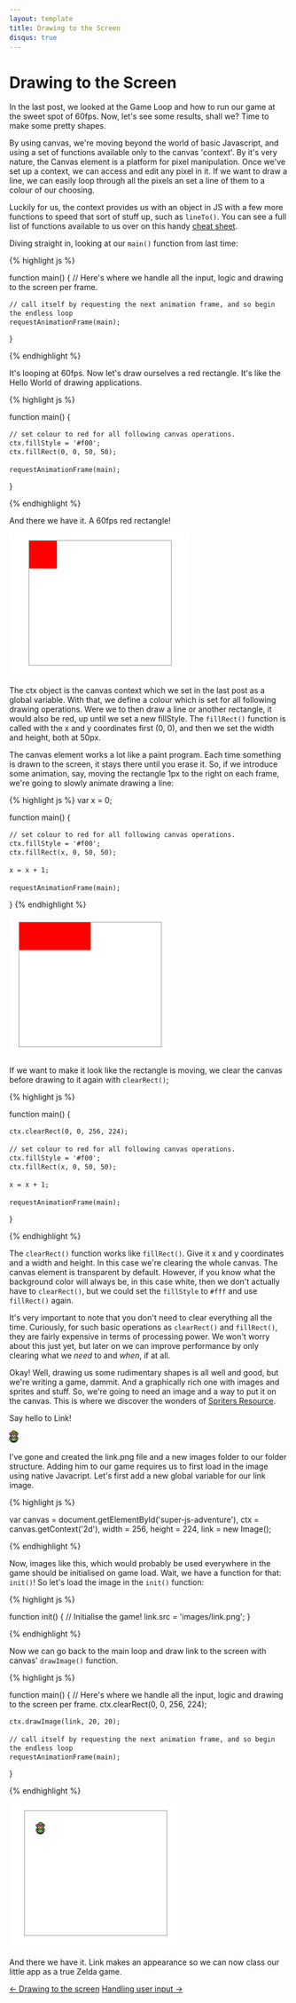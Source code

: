 ```yaml
---
layout: template
title: Drawing to the Screen
disqus: true
---
```


# Drawing to the Screen

In the last post, we looked at the Game Loop and how to run our game at the sweet spot of 60fps. Now, let's see some results, shall we? Time to make some pretty shapes.

By using canvas, we're moving beyond the world of basic Javascript, and using a set of functions available only to the canvas 'context'. By it's very nature, the Canvas element is a platform for pixel manipulation. Once we've set up a context, we can access and edit any pixel in it. If we want to draw a line, we can easily loop through all the pixels an set a line of them to a colour of our choosing.

Luckily for us, the context provides us with an object in JS with a few more functions to speed that sort of stuff up, such as `lineTo()`. You can see a full list of functions available to us over on this handy [cheat sheet](http://www.nihilogic.dk/labs/canvas_sheet/HTML5_Canvas_Cheat_Sheet.png).

Diving straight in, looking at our `main()` function from last time:

{% highlight js %}

function main() {
    // Here's where we handle all the input, logic and drawing to the screen per frame.

    // call itself by requesting the next animation frame, and so begin the endless loop
    requestAnimationFrame(main);
}

{% endhighlight %}

It's looping at 60fps. Now let's draw ourselves a red rectangle. It's like the Hello World of drawing applications.

{% highlight js %}

function main() {
    
    // set colour to red for all following canvas operations.
    ctx.fillStyle = '#f00';
    ctx.fillRect(0, 0, 50, 50);

    requestAnimationFrame(main);
}

{% endhighlight %}

And there we have it. A 60fps red rectangle!

![Red Rectangle](/assets/img/articles/2-red-rectangle.png)

The ctx object is the canvas context which we set in the last post as a global variable. With that, we define a colour which is set for all following drawing operations. Were we to then draw a line or another rectangle, it would also be red, up until we set a new fillStyle. The `fillRect()` function is called with the x and y coordinates first (0, 0), and then we set the width and height, both at 50px.

The canvas element works a lot like a paint program. Each time something is drawn to the screen, it stays there until you erase it. So, if we introduce some animation, say, moving the rectangle 1px to the right on each frame, we're going to slowly animate drawing a line:

{% highlight js %}
var x = 0;

function main() {
    
    // set colour to red for all following canvas operations.
    ctx.fillStyle = '#f00';
    ctx.fillRect(x, 0, 50, 50);

    x = x + 1;

    requestAnimationFrame(main);
}
{% endhighlight %}

![Animated Rectangle](/assets/img/articles/2-animated-rectangle.png)

If we want to make it look like the rectangle is moving, we clear the canvas before drawing to it again with `clearRect()`;

{% highlight js %}

function main() {

    ctx.clearRect(0, 0, 256, 224);
    
    // set colour to red for all following canvas operations.
    ctx.fillStyle = '#f00';
    ctx.fillRect(x, 0, 50, 50);

    x = x + 1;

    requestAnimationFrame(main);
}

{% endhighlight %}


The `clearRect()` function works like `fillRect()`. Give it x and y coordinates and a width and height. In this case we're clearing the whole canvas. The canvas element is transparent by default. However, if you know what the background color will always be, in this case white, then we don't actually have to `clearRect()`, but we could set the `fillStyle` to `#fff` and use `fillRect()` again.

It's very important to note that you don't need to clear everything all the time. Curiously, for such basic operations as `clearRect()` and `fillRect()`, they are fairly expensive in terms of processing power. We won't worry about this just yet, but later on we can improve performance by only clearing what we _need_ to and _when_, if at all.

Okay! Well, drawing us some rudimentary shapes is all well and good, but we're writing a game, dammit. And a graphically rich one with images and sprites and stuff. So, we're going to need an image and a way to put it on the canvas. This is where we discover the wonders of [Spriters Resource](http://www.spriters-resource.com/snes/zeldalinkpast).

Say hello to Link!

![Red Rectangle](/assets/img/articles/2-link.png)

I've gone and created the link.png file and a new images folder to our folder structure. Adding him to our game requires us to first load in the image using native Javacript. Let's first add a new global variable for our link image.

{% highlight js %}

var canvas  = document.getElementById('super-js-adventure'),
    ctx     = canvas.getContext('2d'),
    width   = 256,
    height  = 224,
    link    = new Image();

{% endhighlight %}

Now, images like this, which would probably be used everywhere in the game should be initialised on game load. Wait, we have a function for that: `init()`! So let's load the image in the `init()` function:

{% highlight js %}

function init() {
    // Initialise the game!
    link.src = 'images/link.png';
}

{% endhighlight %}

Now we can go back to the main loop and draw link to the screen with canvas' `drawImage()` function.

{% highlight js %}

function main() {
    // Here's where we handle all the input, logic and drawing to the screen per frame.
    ctx.clearRect(0, 0, 256, 224);

    ctx.drawImage(link, 20, 20);

    // call itself by requesting the next animation frame, and so begin the endless loop
    requestAnimationFrame(main);
}

{% endhighlight %}

![Red Rectangle](/assets/img/articles/2-link-in-game.png)

And there we have it. Link makes an appearance so we can now class our little app as a true Zelda game.

<div class="pagination clearfix">
    <a class="left" href="/articles/creating-a-game-with-javascript/drawing-to-the-screen.html">&larr; Drawing to the screen</a>
    <a class="right" href="/articles/creating-a-game-with-javascript/handling-user-input.html">Handling user input &rarr;</a>
</div>
